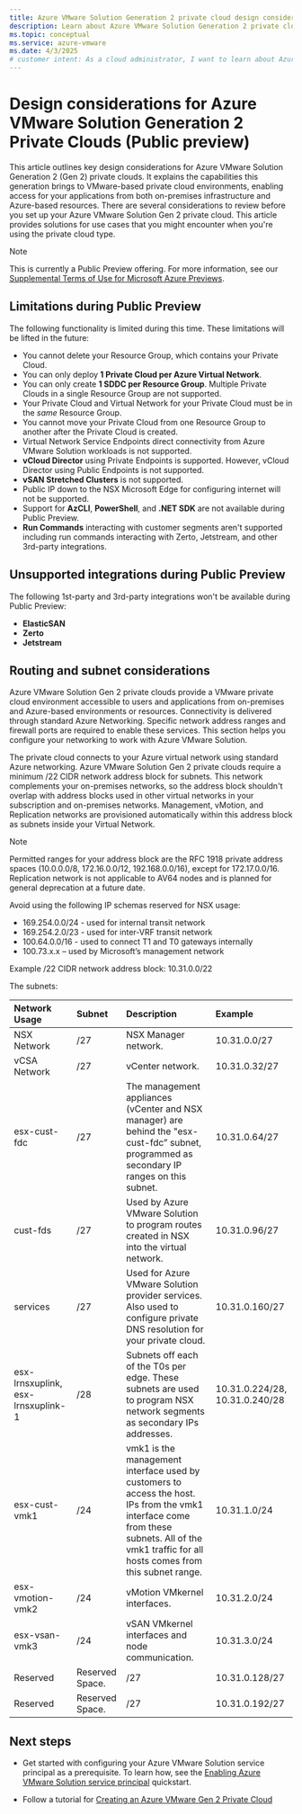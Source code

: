 ```yaml
---
title: Azure VMware Solution Generation 2 private cloud design considerations (Public preview)
description: Learn about Azure VMware Solution Generation 2 private cloud design considerations.
ms.topic: conceptual
ms.service: azure-vmware
ms.date: 4/3/2025
# customer intent: As a cloud administrator, I want to learn about Azure VMware Solution Generation 2 private cloud design considerations so that I can make informed decisions about my Azure VMware Solution deployment.
---
```


# Design considerations for Azure VMware Solution Generation 2 Private Clouds (Public preview)

This article outlines key design considerations for Azure VMware Solution Generation 2 (Gen 2) private clouds. It explains the capabilities this generation brings to VMware-based private cloud environments, enabling access for your applications from both on-premises infrastructure and Azure-based resources. There are several considerations to review before you set up your Azure VMware Solution Gen 2 private cloud. This article provides solutions for use cases that you might encounter when you're using the private cloud type.

> [!Note]
> This is currently a Public Preview offering. For more information, see our [Supplemental Terms of Use for Microsoft Azure Previews](https://azure.microsoft.com/support/legal/Preview-supplemental-terms/).

## Limitations during Public Preview

The following functionality is limited during this time. These limitations will be lifted in the future:

- You cannot delete your Resource Group, which contains your Private Cloud.
- You can only deploy **1 Private Cloud per Azure Virtual Network**.
- You can only create **1 SDDC per Resource Group**. Multiple Private Clouds in a single Resource Group are not supported. 
- Your Private Cloud and Virtual Network for your Private Cloud must be in the *same* Resource Group.
- You cannot move your Private Cloud from one Resource Group to another after the Private Cloud is created.
- Virtual Network Service Endpoints direct connectivity from Azure VMware Solution workloads is not supported.
- **vCloud Director** using Private Endpoints is supported. However, vCloud Director using Public Endpoints is not supported.
- **vSAN Stretched Clusters** is not supported.
- Public IP down to the NSX Microsoft Edge for configuring internet will not be supported.
- Support for **AzCLI**, **PowerShell**, and **.NET SDK** are not available during Public Preview.
- **Run Commands** interacting with customer segments aren't supported including run commands interacting with Zerto, Jetstream, and other 3rd-party integrations.

## Unsupported integrations during Public Preview

The following 1st-party and 3rd-party integrations won't be available during Public Preview:
- **ElasticSAN**
- **Zerto**
- **Jetstream**

## Routing and subnet considerations

Azure VMware Solution Gen 2 private clouds provide a VMware private cloud environment accessible to users and applications from on-premises and Azure-based environments or resources. Connectivity is delivered through standard Azure Networking. Specific network address ranges and firewall ports are required to enable these services. This section helps you configure your networking to work with Azure VMware Solution. 

The private cloud connects to your Azure virtual network using standard Azure networking. Azure VMware Solution Gen 2 private clouds require a minimum /22 CIDR network address block for subnets. This network complements your on-premises networks, so the address block shouldn't overlap with address blocks used in other virtual networks in your subscription and on-premises networks. Management, vMotion, and Replication networks are provisioned automatically within this address block as subnets inside your Virtual Network.

> [!Note]
> Permitted ranges for your address block are the RFC 1918 private address spaces (10.0.0.0/8, 172.16.0.0/12, 192.168.0.0/16), except for 172.17.0.0/16. Replication network is not applicable to AV64 nodes and is planned for general deprecation at a future date.

Avoid using the following IP schemas reserved for NSX usage: 

- 169.254.0.0/24 - used for internal transit network 
- 169.254.2.0/23 - used for inter-VRF transit network 
- 100.64.0.0/16 - used to connect T1 and T0 gateways internally 
- 100.73.x.x – used by Microsoft’s management network

Example /22 CIDR network address block: 10.31.0.0/22 

The subnets: 

| **Network Usage** | **Subnet** | **Description** | **Example** |
| :-- | :-- | :-- | :-- |
| NSX Network | /27 | NSX Manager network. | 10.31.0.0/27 |
| vCSA Network | /27 | vCenter network. | 10.31.0.32/27  |
| esx-cust-fdc | /27 | The management appliances (vCenter and NSX manager) are behind the "esx-cust-fdc” subnet, programmed as secondary IP ranges on this subnet. | 10.31.0.64/27  |
| cust-fds | /27 | Used by Azure VMware Solution to program routes created in NSX into the virtual network. | 10.31.0.96/27 |
| services | /27 | Used for Azure VMware Solution provider services. Also used to configure private DNS resolution for your private cloud. | 10.31.0.160/27  |
| esx-lrnsxuplink, esx-lrnsxuplink-1 | /28 | Subnets off each of the T0s per edge. These subnets are used to program NSX network segments as secondary IPs addresses. | 10.31.0.224/28, 10.31.0.240/28 |  
| esx-cust-vmk1 | /24 | vmk1 is the management interface used by customers to access the host. IPs from the vmk1 interface come from these subnets. All of the vmk1 traffic for all hosts comes from this subnet range. | 10.31.1.0/24  |
| esx-vmotion-vmk2 | /24 | vMotion VMkernel interfaces. | 10.31.2.0/24  |
| esx-vsan-vmk3  | /24 | vSAN VMkernel interfaces and node communication. | 10.31.3.0/24 |
| Reserved | Reserved Space. | /27 | 10.31.0.128/27 |
| Reserved | Reserved Space. | /27 | 10.31.0.192/27 |


## Next steps

- Get started with configuring your Azure VMware Solution service principal as a prerequisite. To learn how, see the [Enabling Azure VMware Solution service principal](native-first-party-principle-security.md) quickstart.
  
- Follow a tutorial for [Creating an Azure VMware Gen 2 Private Cloud](native-create-azure-vmware-virtual-network-private-cloud.md)
